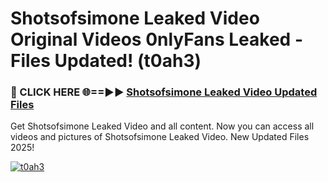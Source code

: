 # Shotsofsimone Leaked Video Original Videos 0nlyFans Leaked - Files Updated! (t0ah3)

<h3>🔴 CLICK HERE 🌐==►► <a href="https://tinyurl.com/3hn5wdd3" rel="nofollow">Shotsofsimone Leaked Video Updated Files</a></h3>

Get Shotsofsimone Leaked Video and all content. Now you can access all videos and pictures of Shotsofsimone Leaked Video. New Updated Files 2025!

[![t0ah3](https://i.imgur.com/4HnBqBT.gif)](https://tinyurl.com/3hn5wdd3)
